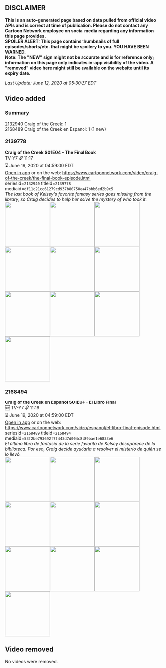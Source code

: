 ## DISCLAIMER
**This is an auto-generated page based on data pulled from official video APIs and is correct at time of publication. Please do not contact any Cartoon Network employee on social media regarding any information this page provides.**  
**SPOILER ALERT: This page contains thumbnails of full episodes/shorts/etc. that might be spoilery to you. YOU HAVE BEEN WARNED.**  
**Note: The "NEW" sign might not be accurate and is for reference only; information on this page only indicates in-app visibility of the video. A "removed" video here might still be available on the website until its expiry date.**  

_Last Update: June 12, 2020 at 05:30:27 EDT_
## Video added
### Summary
2132940 Craig of the Creek: 1  
2168489 Craig of the Creek en Espanol: 1 (1 new)  
### 2139778
**Craig of the Creek S01E04 - The Final Book**  
TV-Y7 🔓 11:17  
⌛ June 19, 2020 at 04:59:00 EDT  
[Open in app](https://tinyurl.com/ybhgydx7) or on the web: https://www.cartoonnetwork.com/video/craig-of-the-creek/the-final-book-episode.html  
seriesid=`2132940` titleid=`2139778` mediaid=`df11c21cc61279cd937b80750ea47bbb6ed2b9c5`  
_The last book of Kelsey's favorite fantasy series goes missing from the library, so Craig decides to help her solve the mystery of who took it._  
<a href="https://s3.amazonaws.com/cartoonorchestrator/2139778_001_1280x720.jpg"><img src="https://s3.amazonaws.com/cartoonorchestrator/2139778_001_640x360.jpg" height="144px" /></a><a href="https://s3.amazonaws.com/cartoonorchestrator/2139778_002_1280x720.jpg"><img src="https://s3.amazonaws.com/cartoonorchestrator/2139778_002_640x360.jpg" height="144px" /></a><a href="https://s3.amazonaws.com/cartoonorchestrator/2139778_003_1280x720.jpg"><img src="https://s3.amazonaws.com/cartoonorchestrator/2139778_003_640x360.jpg" height="144px" /></a><a href="https://s3.amazonaws.com/cartoonorchestrator/2139778_004_1280x720.jpg"><img src="https://s3.amazonaws.com/cartoonorchestrator/2139778_004_640x360.jpg" height="144px" /></a><a href="https://s3.amazonaws.com/cartoonorchestrator/2139778_005_1280x720.jpg"><img src="https://s3.amazonaws.com/cartoonorchestrator/2139778_005_640x360.jpg" height="144px" /></a><a href="https://s3.amazonaws.com/cartoonorchestrator/2139778_006_1280x720.jpg"><img src="https://s3.amazonaws.com/cartoonorchestrator/2139778_006_640x360.jpg" height="144px" /></a><a href="https://s3.amazonaws.com/cartoonorchestrator/2139778_007_1280x720.jpg"><img src="https://s3.amazonaws.com/cartoonorchestrator/2139778_007_640x360.jpg" height="144px" /></a><a href="https://s3.amazonaws.com/cartoonorchestrator/2139778_008_1280x720.jpg"><img src="https://s3.amazonaws.com/cartoonorchestrator/2139778_008_640x360.jpg" height="144px" /></a><a href="https://s3.amazonaws.com/cartoonorchestrator/2139778_009_1280x720.jpg"><img src="https://s3.amazonaws.com/cartoonorchestrator/2139778_009_640x360.jpg" height="144px" /></a><a href="https://s3.amazonaws.com/cartoonorchestrator/2139778_010_1280x720.jpg"><img src="https://s3.amazonaws.com/cartoonorchestrator/2139778_010_640x360.jpg" height="144px" /></a>
### 2168494
**Craig of the Creek en Espanol S01E04 - El Libro Final**  
🆕 TV-Y7 🔓 11:19  
⌛ June 19, 2020 at 04:59:00 EDT  
[Open in app](https://tinyurl.com/y9naeq4b) or on the web: https://www.cartoonnetwork.com/video/espanol/el-libro-final-episode.html  
seriesid=`2168489` titleid=`2168494` mediaid=`53f2be793692f7f443d7d004c8189bae1e6833e6`  
_El último libro de fantasía de la serie favorita de Kelsey desaparece de la biblioteca. Por eso, Craig decide ayudarla a resolver el misterio de quién se lo llevó._  
<a href="https://s3.amazonaws.com/cartoonorchestrator/2168494_001_1280x720.jpg"><img src="https://s3.amazonaws.com/cartoonorchestrator/2168494_001_640x360.jpg" height="144px" /></a><a href="https://s3.amazonaws.com/cartoonorchestrator/2168494_002_1280x720.jpg"><img src="https://s3.amazonaws.com/cartoonorchestrator/2168494_002_640x360.jpg" height="144px" /></a><a href="https://s3.amazonaws.com/cartoonorchestrator/2168494_003_1280x720.jpg"><img src="https://s3.amazonaws.com/cartoonorchestrator/2168494_003_640x360.jpg" height="144px" /></a><a href="https://s3.amazonaws.com/cartoonorchestrator/2168494_004_1280x720.jpg"><img src="https://s3.amazonaws.com/cartoonorchestrator/2168494_004_640x360.jpg" height="144px" /></a><a href="https://s3.amazonaws.com/cartoonorchestrator/2168494_005_1280x720.jpg"><img src="https://s3.amazonaws.com/cartoonorchestrator/2168494_005_640x360.jpg" height="144px" /></a><a href="https://s3.amazonaws.com/cartoonorchestrator/2168494_006_1280x720.jpg"><img src="https://s3.amazonaws.com/cartoonorchestrator/2168494_006_640x360.jpg" height="144px" /></a><a href="https://s3.amazonaws.com/cartoonorchestrator/2168494_007_1280x720.jpg"><img src="https://s3.amazonaws.com/cartoonorchestrator/2168494_007_640x360.jpg" height="144px" /></a><a href="https://s3.amazonaws.com/cartoonorchestrator/2168494_008_1280x720.jpg"><img src="https://s3.amazonaws.com/cartoonorchestrator/2168494_008_640x360.jpg" height="144px" /></a><a href="https://s3.amazonaws.com/cartoonorchestrator/2168494_009_1280x720.jpg"><img src="https://s3.amazonaws.com/cartoonorchestrator/2168494_009_640x360.jpg" height="144px" /></a><a href="https://s3.amazonaws.com/cartoonorchestrator/2168494_010_1280x720.jpg"><img src="https://s3.amazonaws.com/cartoonorchestrator/2168494_010_640x360.jpg" height="144px" /></a>
## Video removed
No videos were removed.  
